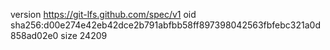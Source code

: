version https://git-lfs.github.com/spec/v1
oid sha256:d00e274e42eb42dce2b791abfbb58ff897398042563fbfebc321a0d858ad02e0
size 24209
